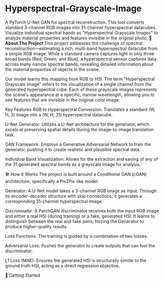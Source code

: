 # Hyperspectral-Grayscale-Image
A PyTorch U-Net GAN for spectral reconstruction. This tool converts standard 3-channel RGB images into 31-channel hyperspectral datacubes. Visualize individual spectral bands as "Hyperspectral Grayscale Images" to analyze material properties and features invisible in the original photo.
**📖 About The Project**
This project addresses the challenge of spectral reconstruction—estimating a rich, multi-band hyperspectral datacube from a simple RGB image. While a standard camera captures light in only three broad bands (Red, Green, and Blue), a hyperspectral sensor captures data across many narrow spectral bands, revealing detailed information about the material properties of objects in the scene.

Our model learns this mapping from RGB to HSI. The term "Hyperspectral Grayscale Image" refers to the visualization of a single channel from the generated hyperspectral cube. Each of these grayscale images represents the scene's appearance at a specific, narrow wavelength, allowing you to see features that are invisible in the original color image.

Key Features
RGB to Hyperspectral Conversion: Translates a standard (W, H, 3) image into a (W, H, 31) hyperspectral datacube.

U-Net Generator: Utilizes a U-Net architecture for the generator, which excels at preserving spatial details during the image-to-image translation task.

GAN Framework: Employs a Generative Adversarial Network to train the generator, pushing it to create realistic and plausible spectral data.

Individual Band Visualization: Allows for the extraction and saving of any of the 31 generated spectral bands as a grayscale image for analysis.

🛠️ How It Works
The project is built around a Conditional GAN (cGAN) architecture, specifically a Pix2Pix-like model:

Generator: A U-Net model takes a 3-channel RGB image as input. Through its encoder-decoder structure with skip connections, it generates a corresponding 31-channel hyperspectral image.

Discriminator: A PatchGAN discriminator receives both the input RGB image and either a real HSI (during training) or a fake, generated HSI. It learns to distinguish between the real and fake pairs, forcing the Generator to produce higher-quality results.

Loss Functions: The training is guided by a combination of two losses:

Adversarial Loss: Pushes the generator to create outputs that can fool the discriminator.

L1 Loss (MAE): Ensures the generated HSI is structurally similar to the ground truth HSI, acting as a direct regression objective.

🚀 Getting Started
